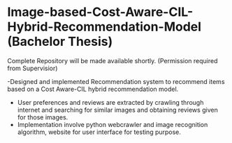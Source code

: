 # Image-based-Cost-Aware-CIL-Hybrid-Recommendation-Model (Bachelor Thesis)

Complete Repository will be made available shortly. (Permission required from Supervisior)

-Designed and implemented Recommendation system to recommend items based on a Cost Aware-CIL hybrid recommendation model.
- User preferences and reviews are extracted by crawling through internet and searching for similar images and obtaining reviews given for those images.
- Implementation involve python webcrawler and image recognition algorithm, website for user interface for testing purpose.
